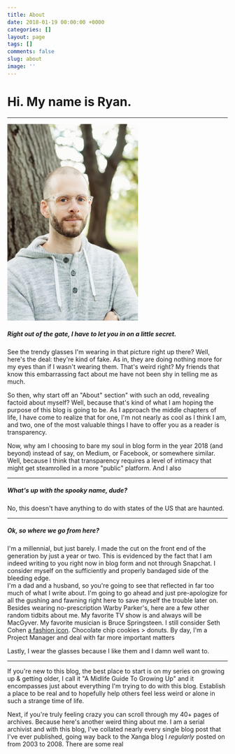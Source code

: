 ```yaml
---
title: About
date: 2018-01-19 00:00:00 +0000
categories: []
layout: page
tags: []
comments: false
slug: about
image: ''
---
```

# Hi. My name is Ryan.

---

![](/assets/images/DSC0933-small.jpg "Hey, it's me!")

##### Right out of the gate, I have to let you in on a little secret.

See the trendy glasses I'm wearing in that picture right up there? Well, here's the deal: they're kind of fake. As in, they are doing nothing more for my eyes than if I wasn't wearing them. That's weird right? My friends that know this embarrassing fact about me have not been shy in telling me as much.

So then, why start off an "About" section" with such an odd, revealing factoid about myself? Well, because that's kind of what I am hoping the purpose of this blog is going to be. As I approach the middle chapters of life, I have come to realize that for one, I'm not nearly as cool as I think I am, and two, one of the most valuable things I have to offer you as a reader is transparency.

Now, why am I choosing to bare my soul in blog form in the year 2018 (and beyond) instead of say, on Medium, or Facebook, or somewhere similar. Well, because I think that transparency requires a level of intimacy that might get steamrolled in a more "public" platform. And I also 

---

##### What's up with the spooky name, dude?

No, this doesn't have anything to do with states of the US that are haunted. 

---

##### Ok, so where we go from here?

I'm a millennial, but just barely. I made the cut on the front end of the generation by just a year or two. This is evidenced by the fact that I am indeed writing to you right now in blog form and not through Snapchat. I consider myself on the sufficiently and properly bandaged side of the bleeding edge.  
I'm a dad and a husband, so you're going to see that reflected in far too much of what I write about. I'm going to go ahead and just pre-apologize for all the gushing and fawning right here to save myself the trouble later on.  
Besides wearing no-prescription Warby Parker's, here are a few other random tidbits about me. My favorite TV show is and always will be MacGyver. My favorite musician is Bruce Springsteen. I still consider Seth Cohen [a fashion icon](https://twitter.com/ryanstraits/status/817788129298042886). Chocolate chip cookies > donuts. By day, I'm a Project Manager and deal with far more important matters

Lastly, I wear the glasses because I like them and I damn well want to.

---

If you're new to this blog, the best place to start is on my series on growing up & getting older, I call it "A Midlife Guide To Growing Up" and it encompasses just about everything I'm trying to do with this blog. Establish a place to be real and to hopefully help others feel less weird or alone in such a strange time of life.

Next, if you're truly feeling crazy you can scroll through my 40+ pages of archives. Because here's another weird thing about me. I am a serial archivist and with this blog, I've collated nearly every single blog post that I've ever published, going way back to the Xanga blog I _regularly_ posted on from 2003 to 2008. There are some real